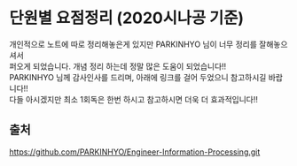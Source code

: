 # 단원별 요점정리 (2020시나공 기준)<br>
개인적으로 노트에 따로 정리해놓은게 있지만 PARKINHYO 님이 너무 정리를 잘해놓으셔서<br>
퍼오게 되었습니다. 개념 정리 하는데 정말 많은 도움이 되었습니다!!<br>
PARKINHYO 님께 감사인사를 드리며, 아래에 링크를 걸어 두었으니 참고하시길 바랍니다!! <br>
다들 아시겠지만 최소 1회독은 한번 하시고 참고하시면 더욱 더 효과적입니다!!

## 출처
https://github.com/PARKINHYO/Engineer-Information-Processing.git

